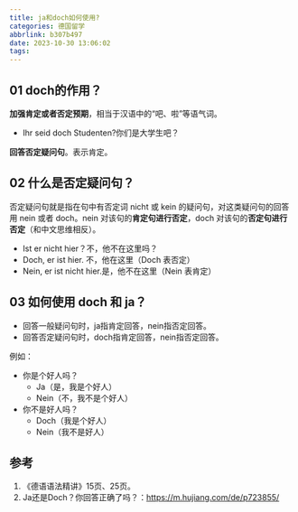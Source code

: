```yaml
---
title: ja和doch如何使用?
categories: 德国留学
abbrlink: b307b497
date: 2023-10-30 13:06:02
tags:
---
```


## 01 doch的作用？

**加强肯定或者否定预期**，相当于汉语中的“吧、啦”等语气词。

- Ihr seid doch Studenten?你们是大学生吧？

**回答否定疑问句**。表示肯定。

## 02 什么是否定疑问句？

否定疑问句就是指在句中有否定词 nicht 或 kein 的疑问句，对这类疑问句的回答用 nein 或者 doch。nein 对该句的**肯定句进行否定**，doch 对该句的**否定句进行否定**（和中文思维相反）。

- Ist er nicht hier？不，他不在这里吗？
- Doch, er ist hier. 不，他在这里（Doch 表否定）
- Nein, er ist nicht hier.是，他不在这里（Nein 表肯定）

## 03 如何使用 doch 和 ja？

- 回答一般疑问句时，ja指肯定回答，nein指否定回答。
- 回答否定疑问句时，doch指肯定回答，nein指否定回答。

例如：

- 你是个好人吗？
  - Ja（是，我是个好人）
  - Nein（不，我不是个好人）
- 你不是好人吗？
  - Doch（我是个好人）
  - Nein（我不是好人）

## 参考

1. 《德语语法精讲》15页、25页。
1. Ja还是Doch？你回答正确了吗？：https://m.hujiang.com/de/p723855/